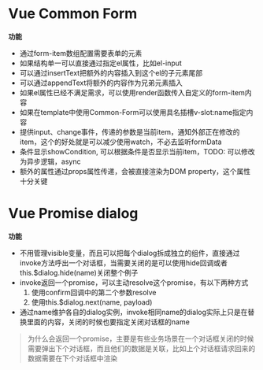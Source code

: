 # Vue Common Form
**功能**
- 通过form-item数组配置需要表单的元素
- 如果结构单一可以直接通过指定el属性，比如el-input
- 可以通过insertText把额外的内容插入到这个el的子元素尾部
- 可以通过appendText将额外的内容作为兄弟元素插入
- 如果el属性已经不满足需求，可以使用render函数传入自定义的form-item内容
- 如果在template中使用Common-Form可以使用具名插槽v-slot:name指定内容
- 提供input、change事件，传递的参数是当前item，通知外部正在修改的item，这个的好处就是可以减少使用watch，不必去监听formData
- 条件显示showCondition, 可以根据条件是否显示当前item，TODO: 可以修改为异步逻辑，async
- 额外的属性通过props属性传递，会被直接渲染为DOM property，这个属性十分关键

# Vue Promise dialog
**功能**
- 不用管理visible变量，而且可以把每个dialog拆成独立的组件，直接通过invoke方法呼出一个对话框，当需要关闭的是可以使用hide回调或者this.$dialog.hide(name)关闭整个例子
- invoke返回一个promise，可以主动resolve这个promise，有以下两种方式
    1. 使用confirm回调中的第二个参数resolve
    2. 使用this.$dialog.next(name, payload)
- 通过name维护各自的dialog实例，invoke相同name的dialog实际上只是在替换里面的内容，关闭的时候也要指定关闭对话框的name

> 为什么会返回一个promise，主要是有些业务场景在一个对话框关闭的时候需要弹出下个对话框，而且他们的数据是关联，比如上个对话框请求回来的数据需要在下个对话框中渲染